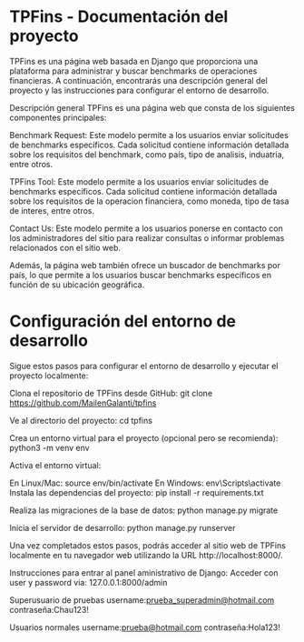 # TPFins - Documentación del proyecto

TPFins es una página web basada en Django que proporciona una plataforma para administrar y buscar benchmarks de operaciones financieras. A continuación, encontrarás una descripción general del proyecto y las instrucciones para configurar el entorno de desarrollo.

Descripción general
TPFins es una página web que consta de los siguientes componentes principales:

Benchmark Request: Este modelo permite a los usuarios enviar solicitudes de benchmarks específicos. Cada solicitud contiene información detallada sobre los requisitos del benchmark, como país, tipo de analisis, induatria, entre otros.

TPFins Tool: Este modelo permite a los usuarios enviar solicitudes de benchmarks específicos. Cada solicitud contiene información detallada sobre los requisitos de la operacion financiera, como moneda, tipo de tasa de interes, entre otros.

Contact Us: Este modelo permite a los usuarios ponerse en contacto con los administradores del sitio para realizar consultas o informar problemas relacionados con el sitio web.

Además, la página web también ofrece un buscador de benchmarks por país, lo que permite a los usuarios buscar benchmarks específicos en función de su ubicación geográfica.

# Configuración del entorno de desarrollo
Sigue estos pasos para configurar el entorno de desarrollo y ejecutar el proyecto localmente:

Clona el repositorio de TPFins desde GitHub: git clone https://github.com/MailenGalanti/tpfins

Ve al directorio del proyecto: cd tpfins

Crea un entorno virtual para el proyecto (opcional pero se recomienda): python3 -m venv env

Activa el entorno virtual:

En Linux/Mac: source env/bin/activate
En Windows: env\Scripts\activate
Instala las dependencias del proyecto: pip install -r requirements.txt

Realiza las migraciones de la base de datos: python manage.py migrate

Inicia el servidor de desarrollo: python manage.py runserver

Una vez completados estos pasos, podrás acceder al sitio web de TPFins localmente en tu navegador web utilizando la URL http://localhost:8000/.

Instrucciones para entrar al panel aministrativo de Django:
Acceder con user y password via:
127.0.0.1:8000/admin

Superusuario de pruebas
username:prueba_superadmin@hotmail.com contraseña:Chau123!

Usuarios normales
username:prueba@hotmail.com contraseña:Hola123!